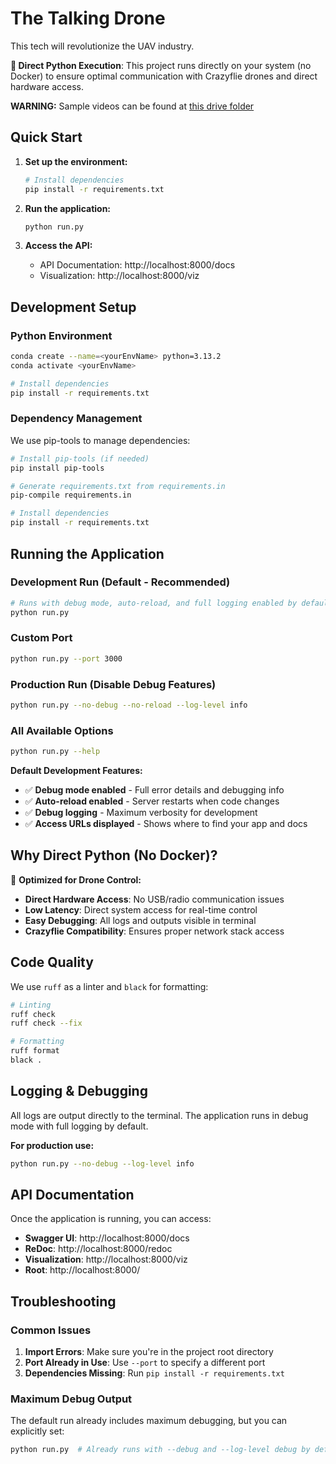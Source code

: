 # The Talking Drone

This tech will revolutionize the UAV industry.

**🚁 Direct Python Execution**: This project runs directly on your system (no Docker) to ensure optimal communication with Crazyflie drones and direct hardware access.

<b>WARNING:</b> Sample videos can be found at <a href="https://drive.google.com/drive/folders/1tvyYLorDzAKoLMXd4FmY9G8OFlNT8kFv?usp=sharing">this drive folder </a>

## Quick Start

1. **Set up the environment:**
   ```bash
   # Install dependencies
   pip install -r requirements.txt
   ```

2. **Run the application:**
   ```bash
   python run.py
   ```

3. **Access the API:**
   - API Documentation: http://localhost:8000/docs
   - Visualization: http://localhost:8000/viz

## Development Setup

### Python Environment

```bash
conda create --name=<yourEnvName> python=3.13.2
conda activate <yourEnvName>

# Install dependencies
pip install -r requirements.txt
```

### Dependency Management

We use pip-tools to manage dependencies:

```bash
# Install pip-tools (if needed)
pip install pip-tools

# Generate requirements.txt from requirements.in
pip-compile requirements.in

# Install dependencies
pip install -r requirements.txt
```

## Running the Application

### Development Run (Default - Recommended)
```bash
# Runs with debug mode, auto-reload, and full logging enabled by default
python run.py
```

### Custom Port
```bash
python run.py --port 3000
```

### Production Run (Disable Debug Features)
```bash
python run.py --no-debug --no-reload --log-level info
```

### All Available Options
```bash
python run.py --help
```

**Default Development Features:**
- ✅ **Debug mode enabled** - Full error details and debugging info
- ✅ **Auto-reload enabled** - Server restarts when code changes
- ✅ **Debug logging** - Maximum verbosity for development
- ✅ **Access URLs displayed** - Shows where to find your app and docs

## Why Direct Python (No Docker)?

🎯 **Optimized for Drone Control:**
- **Direct Hardware Access**: No USB/radio communication issues
- **Low Latency**: Direct system access for real-time control
- **Easy Debugging**: All logs and outputs visible in terminal
- **Crazyflie Compatibility**: Ensures proper network stack access

## Code Quality

We use `ruff` as a linter and `black` for formatting:

```bash
# Linting
ruff check
ruff check --fix

# Formatting
ruff format
black .
```

## Logging & Debugging

All logs are output directly to the terminal. The application runs in debug mode with full logging by default.

**For production use:**
```bash
python run.py --no-debug --log-level info
```

## API Documentation

Once the application is running, you can access:
- **Swagger UI**: http://localhost:8000/docs
- **ReDoc**: http://localhost:8000/redoc
- **Visualization**: http://localhost:8000/viz
- **Root**: http://localhost:8000/

## Troubleshooting

### Common Issues

1. **Import Errors**: Make sure you're in the project root directory
2. **Port Already in Use**: Use `--port` to specify a different port
3. **Dependencies Missing**: Run `pip install -r requirements.txt`

### Maximum Debug Output

The default run already includes maximum debugging, but you can explicitly set:
```bash
python run.py  # Already runs with --debug and --log-level debug by default
```